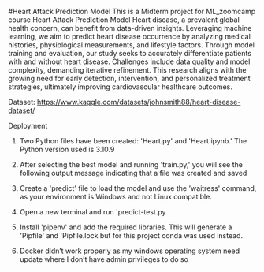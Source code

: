 #Heart Attack Prediction Model
This is a Midterm project for ML_zoomcamp course
Heart Attack Prediction Model
Heart disease, a prevalent global health concern, can benefit from data-driven insights. Leveraging machine learning, we aim to predict heart disease occurrence by analyzing medical histories, physiological measurements, and lifestyle factors. Through model training and evaluation, our study seeks to accurately differentiate patients with and without heart disease. Challenges include data quality and model complexity, demanding iterative refinement. This research aligns with the growing need for early detection, intervention, and personalized treatment strategies, ultimately improving cardiovascular healthcare outcomes.

Dataset: https://www.kaggle.com/datasets/johnsmith88/heart-disease-dataset/

Deployment
1.	Two Python files have been created: 'Heart.py' and 'Heart.ipynb.' The Python version used is 3.10.9
2.	After selecting the best model and running 'train.py,' you will see the following output message indicating that a file was created and saved 

3.	  Create a 'predict' file to load the model and use the 'waitress' command, as your environment is Windows and not Linux compatible.
 
4.	Open a new terminal and run 'predict-test.py
5.	Install 'pipenv' and add the required libraries. This will generate a 'Pipfile' and 'Pipfile.lock but for this project conda was used instead.
6.	Docker didn’t work properly as my windows operating system need update where I don’t have admin  privileges to do so

